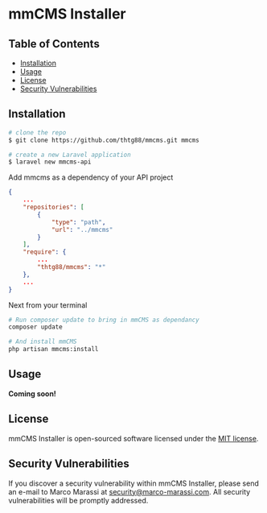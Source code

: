 # mmCMS Installer

## Table of Contents

* [Installation](#installation)
* [Usage](#usage)
* [License](#license)
* [Security Vulnerabilities](#security-vulnerabilities)

## Installation

``` bash
# clone the repo
$ git clone https://github.com/thtg88/mmcms.git mmcms

# create a new Laravel application
$ laravel new mmcms-api
```

Add mmcms as a dependency of your API project
``` json
{
    ...
    "repositories": [
        {
            "type": "path",
            "url": "../mmcms"
        }
    ],
    "require": {
        ...
        "thtg88/mmcms": "*"
    },
    ...
}
```

Next from your terminal
``` bash
# Run composer update to bring in mmCMS as dependancy
composer update

# And install mmCMS
php artisan mmcms:install

```

## Usage

**Coming soon!**

## License

mmCMS Installer is open-sourced software licensed under the [MIT license](https://opensource.org/licenses/MIT).

## Security Vulnerabilities

If you discover a security vulnerability within mmCMS Installer, please send an e-mail to Marco Marassi at security@marco-marassi.com. All security vulnerabilities will be promptly addressed.
